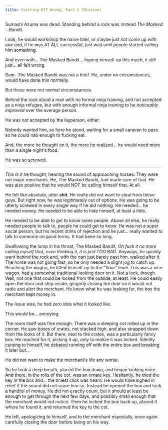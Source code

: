 ```yaml
---
title: Starting Off Wrong, Part 1 (Mission)
---
```




Sumashi Azuma was dead. Standing behind a rock was instead _The Masked_ ...Bandit.

Look, he would workshop the name later, or maybe just _not come up with one_ and, if he was AT ALL successful, just wait until people started calling him something.

And even with... The Masked Bandit... hyping himself up this much, it still just... all felt wrong.

Sum- The Masked Bandit was not a thief. He, under no circumstances, would have done this normally.

But these were not normal circumstances.

Behind the rock stood a man with no formal ninja training, and not accepted as a ninja refugee, but with enough informal ninja training to be _noticeably improved_ over the average person.

He was not accepted by the layperson, either.

Nobody wanted him, so here he stood, waiting for a small caravan to pass so he could nab enough to fucking eat.

And, the more he thought on it, the more he realized... he would need more than a single night's food.

He was so screwed.

***

<span class="zeeCustomColor">_This is it_</span> he thought, hearing the sound of approaching horses. They were not major merchants. He, The Masked Bandit, had made sure of that. He was also positive that he would NOT be calling himself that. At all. 

He felt like absolute, utter **shit**. He really did not want to steal from these guys. But right now, he was legitimately out of options. He was going to be utterly screwed in every single way if he did nothing. He needed... he needed money. He needed to be able to hide himself, at least a little.

He needed to be able to get to know some people. Above all else, he really needed people to talk to, people he could get to know. He was not a super social person, but his recent stints of rejection and he just... really wanted to talk to someone on good terms. It had been so long.

Swallowing the lump in his throat, The Masked Bandit, <span class="zeeCustomColor">_Oh fuck it no more calling myself that, even thinking it, it is just TOO BAD_</span>. Anyways, he quickly went behind the rock and, with the cart just barely past him, walked after it. The horse was not going fast, so he only needed a slight jog to catch up. Reaching the wagon, he lifted himself up to the "floor" level. This was a nice wagon, had a somewhat traditional looking door on it. Not a lock, though. Well, not one that could be locked from the outside, at least. He could easily open the door and step inside, gingerly closing the door so it would not rattle and alert the merchant. He knew what he was looking for, the box the merchant kept money in.

The issue was, he had zero idea what it looked like.

This would be... annoying.

The room itself was fine enough. There was a sleeping cot rolled up in the corner. He saw boxes of crates, not stacked high, and also strapped down from the looks of it. But there, next to the crates, was a particularly fancy box. He reached for it, picking it up, only to realize it was locked. Silently cursing to himself, he debated running off with the entire box and breaking it later but...

He did not want to make the merchant's life any worse.

So he took a deep breath, placed the box down, and began looking more. And there, in the rolls of the cot, was an ornate key. Hesitantly, he tried the key in the box and... the tiniest *click* was heard. He would have sighed in relief if the sound did not scare him so. Instead he opened the box and took a handful of money. He did not exactly count, but it should at least be enough to get through the next few days, and possibly small enough that the merchant would not notice. Then he locked the box back up, placed it where he found it, and returned the key to the cot.

He left, apologizing to himself, and to the merchant especially, once again carefully closing the door before being on his way.